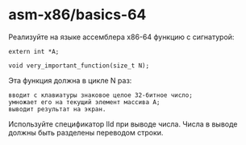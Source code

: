# asm-x86/basics-64

Реализуйте на языке ассемблера x86-64 функцию с сигнатурой:

```
extern int *A;

void very_important_function(size_t N);
```

Эта функция должна в цикле N раз:

    вводит с клавиатуры знаковое целое 32-битное число;
    умножает его на текущий элемент массива A;
    выводит результат на экран.

Используйте спецификатор lld при выводе числа. Числа в выводе должны быть разделены переводом строки.
